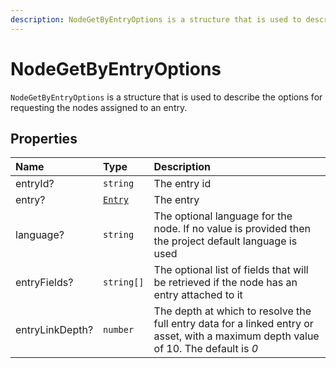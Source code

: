 ```yaml
---
description: NodeGetByEntryOptions is a structure that is used to describe the options for requesting the nodes assigned to an entry.
---
```


# NodeGetByEntryOptions

`NodeGetByEntryOptions` is a structure that is used to describe the options for requesting the nodes assigned to an entry.

## Properties

| Name | Type | Description |
| :--- | :--- | :---------- |
| entryId? | `string` | The entry id |
| entry? | [`Entry`](entry.md) | The entry |
| language? | `string` | The optional language for the node. If no value is provided then the project default language is used |
| entryFields? | `string[]` | The optional list of fields that will be retrieved if the node has an entry attached to it |
| entryLinkDepth? | `number` |The depth at which to resolve the full entry data for a linked entry or asset, with a maximum depth value of 10. The default is *0* |

